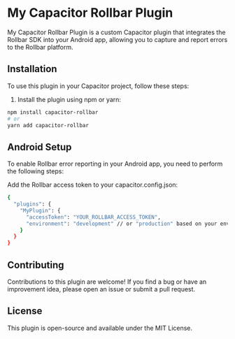 # My Capacitor Rollbar Plugin

My Capacitor Rollbar Plugin is a custom Capacitor plugin that integrates the Rollbar SDK into your Android app, allowing you to capture and report errors to the Rollbar platform.

## Installation

To use this plugin in your Capacitor project, follow these steps:

1. Install the plugin using npm or yarn:

```bash
npm install capacitor-rollbar
# or
yarn add capacitor-rollbar
```

## Android Setup

To enable Rollbar error reporting in your Android app, you need to perform the following steps:

Add the Rollbar access token to your capacitor.config.json:

```bash
{
  "plugins": {
    "MyPlugin": {
      "accessToken": "YOUR_ROLLBAR_ACCESS_TOKEN",
      "environment": "development" // or "production" based on your environment
    }
  }
}
```

## Contributing

Contributions to this plugin are welcome! If you find a bug or have an improvement idea, please open an issue or submit a pull request.

## License

This plugin is open-source and available under the MIT License.

